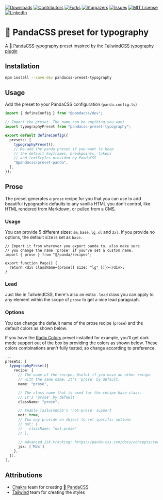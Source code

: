 [![Downloads][npm-shield]][npm-url]
[![Contributors][contributors-shield]][contributors-url]
[![Forks][forks-shield]][forks-url]
[![Stargazers][stars-shield]][stars-url]
[![Issues][issues-shield]][issues-url]
[![MIT License][license-shield]][license-url]
[![LinkedIn][linkedin-shield]][linkedin-url]

# 🐼 PandaCSS preset for typography

A [🐼 PandaCSS](https://panda-css.com/) typography preset inspired by the [TailwindCSS typography plugin](https://tailwindcss.com/docs/typography-plugin)

## Installation

```bash
npm install --save-dev pandacss-preset-typography
```

## Usage

Add the preset to your PandaCSS configuration (`panda.config.ts`)

```ts
import { defineConfig } from "@pandacss/dev";

// Import the preset. The name can be anything you want
import typographyPreset from "pandacss-preset-typography";

export default defineConfig({
  presets: [
    typographyPreset(),
    // Re-add the panda preset if you want to keep
    // the default keyframes, breakpoints, tokens
    // and textStyles provided by PandaCSS
    "@pandacss/preset-panda",
  ],
});
```

## Prose

The preset generates a `prose` recipe for you that you can use to add beautiful typographic defaults to any vanilla HTML you don’t control, like HTML rendered from Markdown, or pulled from a CMS.

### Usage

You can provide 5 different sizes: `sm`, `base`, `lg`, `xl` and `2xl`. If you provide no options, the default size is set as `base`.

```tsx
// Import it from wherever you export panda to, also make sure
// you change the name 'prose' if you've set a custom name.
import { prose } from "@/panda/recipes";

export function Page() {
  return <div className={prose({ size: "lg" })}></div>;
}
```

### Lead

Just like in TailwindCSS, there's also an extra `.lead` class you can apply to any element within the scope of `prose` to get a nice lead paragraph.

### Options

You can change the default name of the prose recipe (`prose`) and the default colors as shown below.

If you have the [Radix Colors](https://www.npmjs.com/package/pandacss-preset-radix-colors) preset installed for example, you'll get dark mode support out of the box by providing the colors as shown below. These colors combinations aren't fully tested, so change according to preference.

```ts
...
presets: [
  typographyPreset({
    recipe: {
      // The name of the recipe. Useful if you have an other recipe
      // with the same name. It's 'prose' by default.
      name: "prose",

      // The class name that is used for the recipe base class.
      // It's 'prose' by default
      className: "prose",

      // Enable TailwindCSS's 'not-prose' support
      not: true,
      // You may provide an object to set specific options
      // not: {
      //   className: "not-prose"
      // },

      // Advanced JSX tracking: https://panda-css.com/docs/concepts/recipes#advanced-jsx-tracking
      jsx: ['Mdx']
    },
  }),
],
```

## Attributions

- [Chakra](https://github.com/chakra-ui) team for creating [🐼 PandaCSS](https://panda-css.com/)
- [Tailwind](https://github.com/tailwindlabs) team for creating the styles

[contributors-shield]: https://img.shields.io/github/contributors/milandekruijf/pandacss-preset-typography.svg?style=for-the-badge
[contributors-url]: https://github.com/milandekruijf/pandacss-preset-typography/graphs/contributors
[forks-shield]: https://img.shields.io/github/forks/milandekruijf/pandacss-preset-typography.svg?style=for-the-badge
[forks-url]: https://github.com/milandekruijf/pandacss-preset-typography/network/members
[stars-shield]: https://img.shields.io/github/stars/milandekruijf/pandacss-preset-typography.svg?style=for-the-badge
[stars-url]: https://github.com/milandekruijf/pandacss-preset-typography/stargazers
[issues-shield]: https://img.shields.io/github/issues/milandekruijf/pandacss-preset-typography.svg?style=for-the-badge
[issues-url]: https://github.com/milandekruijf/pandacss-preset-typography/issues
[license-shield]: https://img.shields.io/github/license/milandekruijf/pandacss-preset-typography.svg?style=for-the-badge
[license-url]: https://github.com/milandekruijf/pandacss-preset-typography/blob/main/LICENSE
[linkedin-shield]: https://img.shields.io/badge/-LinkedIn-black.svg?style=for-the-badge&logo=linkedin&colorB=555
[linkedin-url]: https://www.linkedin.com/in/milandekruijf
[npm-shield]: https://img.shields.io/npm/dw/pandacss-preset-typography?style=for-the-badge
[npm-url]: https://www.npmjs.com/package/pandacss-preset-typography

